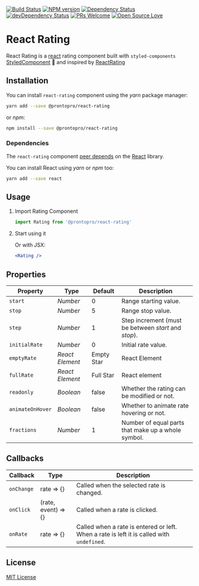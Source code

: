[![Build Status](https://travis-ci.org/ProntoPro/react-rating.svg?branch=master)](https://travis-ci.org/ProntoPro/react-rating) [![NPM version](https://badge.fury.io/js/%40prontopro%2Freact-rating.svg)](https://www.npmjs.com/package/@prontopro/react-rating)  [![Dependency Status](https://david-dm.org/@prontopro/react-rating.svg)](https://www.npmjs.com/package/@prontopro/react-rating)
[![devDependency Status](https://david-dm.org/@prontopro/react-rating/dev-status.svg)](https://www.npmjs.com/package/@prontopro/react-rating) [![PRs Welcome](https://img.shields.io/badge/PRs-welcome-brightgreen.svg?style=flat-square)](https://github.com/ProntoPro/react-rating/pulls) [![Open Source Love](https://badges.frapsoft.com/os/mit/mit.svg?v=102)](https://github.com/ProntoPro/react-rating)

# React Rating

React Rating is a [react](https://github.com/facebook/react) rating component built with `styled-components` [StyledComponent](https://github.com/styled-components/styled-components) 💅  and inspired by [ReactRating](https://github.com/dreyescat/react-rating/)

## Installation

You can install `react-rating` component using the *yarn* package manager:

```bash
yarn add --save @prontopro/react-rating
```

or *npm*:

```bash
npm install --save @prontopro/react-rating
```

### Dependencies

The `react-rating` component [peer depends](https://docs.npmjs.com/files/package.json#peerdependencies) on the [React](http://facebook.github.io/react/) library.

You can install React using *yarn* or *npm* too:

```bash
yarn add --save react
```

## Usage

1. Import Rating Component

    ```javascript
    import Rating from '@prontopro/react-rating'
    ```

2. Start using it

    Or with JSX:

    ```jsx
    <Rating />
    ```

## Properties

Property          | Type                                           | Default              | Description
---               | ---                                            | ---                  | ---
`start`           | *Number*                                       | 0                    | Range starting value.
`stop`            | *Number*                                       | 5                    | Range stop value.
`step`            | *Number*                                       | 1                    | Step increment (must be between *start* and *stop*).
`initialRate`     | *Number*                                       | 0                    | Initial rate value.
`emptyRate`       | *React Element*                                | Empty Star           | React Element
`fullRate`        | *React Element*                                | Full Star            | React element
`readonly`        | *Boolean*                                      | false                | Whether the rating can be modified or not.
`animateOnHover`  | *Boolean*                                      | false                | Whether to animate rate hovering or not.
`fractions`       | *Number*                                       | 1                    | Number of equal parts that make up a whole symbol.

## Callbacks

Callback      | Type                           | Description
---           | ---                            | ---
`onChange`    | rate => {}                     | Called when the selected rate is changed.
`onClick`     | (rate, event) => {}            | Called when a rate is clicked.
`onRate`      | rate => {}                     | Called when a rate is entered or left. When a rate is left it is called with `undefined`.

## License

[MIT License](https://github.com/ProntoPro/react-rating/blob/master/LICENSE.md)
